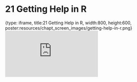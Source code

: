 # 21 Getting Help in R
 
{type: iframe, title:21 Getting Help in R, width:800, height:600, poster:resources/chapt_screen_images/getting-help-in-r.png}
![](https://datatrail-jhu.github.io/DataTrail_ReOrg/no_toc/getting-help-in-r.html)
 

 
